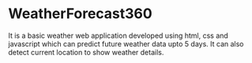 # WeatherForecast360
It is a basic weather web application developed using html, css and javascript which can predict future weather data upto 5 days. It can also detect current location to show weather details.
